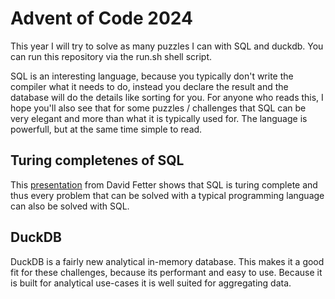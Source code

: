 # Advent of Code 2024

This year I will try to solve as many puzzles I can with SQL and duckdb. 
You can run this repository via the run.sh shell script. 

SQL is an interesting language, because you typically don't write the compiler what it needs to do, instead you declare the result and the database will do the details like sorting for you. 
For anyone who reads this, I hope you'll also see that for some puzzles / challenges that SQL can be very elegant and more than what it is typically used for.
The language is powerfull, but at the same time simple to read. 

## Turing completenes of SQL 
This [presentation](https://cdn.oreillystatic.com/en/assets/1/event/27/High%20Performance%20SQL%20with%20PostgreSQL%20Presentation.pdf) from David Fetter shows that SQL is turing complete and thus every problem that can be solved with a typical programming language can also be solved with SQL.

## DuckDB
DuckDB is a fairly new analytical in-memory database. 
This makes it a good fit for these challenges, because its performant and easy to use. 
Because it is built for analytical use-cases it is well suited for aggregating data. 
